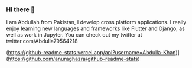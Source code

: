 ### Hi there 👋

I am Abdullah from Pakistan, I develop cross platform applications. I really enjoy learning new languages and frameworks like Flutter and Django, as well as work in Jupyter.
You can check out my twitter at twitter.com/Abdulla79564218

(https://github-readme-stats.vercel.app/api?username=Abdulla-Khan)](https://github.com/anuraghazra/github-readme-stats)
